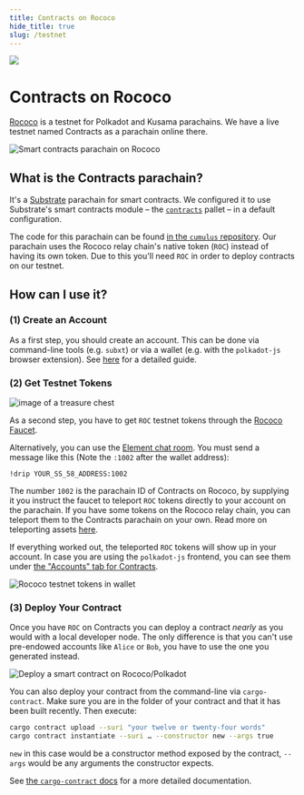 ```yaml
---
title: Contracts on Rococo
hide_title: true
slug: /testnet
---
```


<img src="/img/title/testnet.svg" className="titlePic" />

# Contracts on Rococo

[Rococo](https://wiki.polkadot.network/docs/build-pdk#rococo-testnet) is a testnet for
Polkadot and Kusama parachains.
We have a live testnet named Contracts as a parachain online there.

<img src="/img/contracts-on-polkadot-js.png" alt="Smart contracts parachain on Rococo" />

## What is the Contracts parachain?

It's a [Substrate](https://github.com/paritytech/substrate) parachain for smart
contracts. We configured it to use Substrate's smart contracts module – the
[`contracts`](https://github.com/paritytech/substrate/tree/master/frame/contracts)
pallet – in a default configuration.

The code for this parachain can be found [in the `cumulus` repository](https://github.com/paritytech/cumulus/tree/master/parachains/runtimes/contracts/contracts-rococo).
Our parachain uses the Rococo relay chain's native token (`ROC`) instead of having its own token.
Due to this you'll need `ROC` in order to deploy contracts on our testnet.

## How can I use it?
### (1) Create an Account

As a first step, you should create an account. This can be done via command-line
tools (e.g. `subxt`) or via a wallet (e.g. with the `polkadot-js` browser extension).
See [here](https://wiki.polkadot.network/docs/learn-account-generation) for a detailed guide.

### (2) Get Testnet Tokens

<img src="/img/chest.svg" alt="image of a treasure chest" className="faucetHeroImage" />

As a second step, you have to get `ROC` testnet tokens through the [Rococo Faucet](versioned_docs/version-4.x/testnet/faucet.md).

Alternatively, you can use the [Element chat room](https://wiki.polkadot.network/docs/learn-DOT#getting-tokens-on-the-rococo-testnet).
You must send a message like this (Note the `:1002` after the wallet address):

```
!drip YOUR_SS_58_ADDRESS:1002
```

The number `1002` is the parachain ID of Contracts on Rococo, by supplying it you instruct the
faucet to teleport `ROC` tokens directly to your account on the parachain.
If you have some tokens on the Rococo relay chain, you can teleport them to the Contracts parachain on your own. Read more on teleporting assets [here](https://wiki.polkadot.network/docs/learn-teleport).

If everything worked out, the teleported `ROC` tokens will show up in your account.
In case you are using the `polkadot-js` frontend, you can see them under
[the "Accounts" tab for Contracts](https://polkadot.js.org/apps/?rpc=wss%3A%2F%2Frococo-contracts-rpc.polkadot.io#/accounts).

<img src="/img/roc-in-wallet.png" alt="Rococo testnet tokens in wallet" />


### (3) Deploy Your Contract

Once you have `ROC` on Contracts you can deploy a contract _nearly_ as you would with
a local developer node.
The only difference is that you can't use pre-endowed accounts like `Alice` or `Bob`,
you have to use the one you generated instead.

<img src="/img/deployment-acc.png" alt="Deploy a smart contract on Rococo/Polkadot" />

You can also deploy your contract from the command-line via `cargo-contract`.
Make sure you are in the folder of your contract and that it has been
built recently. Then execute:

```bash
cargo contract upload --suri "your twelve or twenty-four words"
cargo contract instantiate --suri … --constructor new --args true
```

`new` in this case would be a constructor method exposed by the contract,
`--args` would be any arguments the constructor expects.

See [the `cargo-contract` docs](https://github.com/paritytech/cargo-contract/blob/master/crates/extrinsics/README.md#commands)
for a more detailed documentation.
